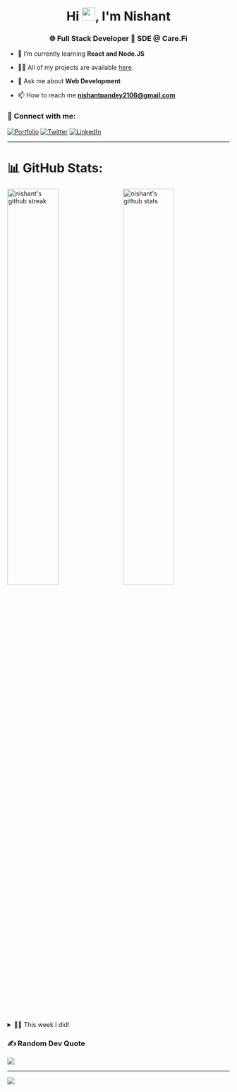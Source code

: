 <h1 align="center">Hi <img src="https://raw.githubusercontent.com/MartinHeinz/MartinHeinz/master/wave.gif" width="30">, I'm Nishant</h1>
<h3 align="center">🌐 Full Stack Developer  🏥 SDE @ Care.Fi</h3>



- 🌱 I’m currently learning **React and Node.JS**

- 👨‍💻 All of my projects are available <a href="https://nishant2106.github.io/nishant2106/projects" target="_blank">here</a>.

- 💬 Ask me about **Web Development**

- 📫 How to reach me **nishantpandey2106@gmail.com**

### 🤝 Connect with me:

[![Portfolio](https://img.shields.io/badge/Portfolio-000000?style=for-the-badge&logo=Portfolio&logoColor=white)](https://nishant2106.github.io/nishant2106/)
[![Twitter](https://img.shields.io/badge/Twitter-1DA1F2?style=for-the-badge&logo=twitter&logoColor=white)](https://twitter.com/Nishant_2106)
[![LinkedIn](https://img.shields.io/badge/LinkedIn-0077B5?style=for-the-badge&logo=linkedin&logoColor=white)](https://www.linkedin.com/in/nishant-pandey-dev)

---

# 📊 GitHub Stats:

[<img src="https://github-readme-stats.vercel.app/api?username=nishant2106&show_icons=true&theme=github_dark&hide_border=true&include_all_commits=true" alt="nishant's github stats" width="48%" align="right" >](https://nishant2106.github.io/nishant2106/)
<img src="https://github-readme-streak-stats.herokuapp.com/?user=nishant2106&theme=tokyonight&hide_border=true" alt="nishant's github streak" width="48%" >

<!-- ## [![Top Langs](https://github-readme-stats.vercel.app/api/top-langs/?username=anuraghazra)](https://github.com/anuraghazra/github-readme-stats) -->

<details>
  <summary>🧑‍🔬 This week I did! </summary>

  <!--START_SECTION:waka-->

```txt
TypeScript   16 hrs 32 mins  ██████████████████████░░░   87.83 %
Bash         1 hr 45 mins    ██▒░░░░░░░░░░░░░░░░░░░░░░   09.30 %
JSON         12 mins         ▒░░░░░░░░░░░░░░░░░░░░░░░░   01.15 %
Prisma       9 mins          ▒░░░░░░░░░░░░░░░░░░░░░░░░   00.80 %
JavaScript   3 mins          ░░░░░░░░░░░░░░░░░░░░░░░░░   00.35 %
```

<!--END_SECTION:waka-->
</details>

### ✍️ Random Dev Quote

![](https://quotes-github-readme.vercel.app/api?type=vetical&theme=gruvbox)

---

[![](https://visitcount.itsvg.in/api?id=nishant2106&icon=0&color=0)](https://visitcount.itsvg.in)

